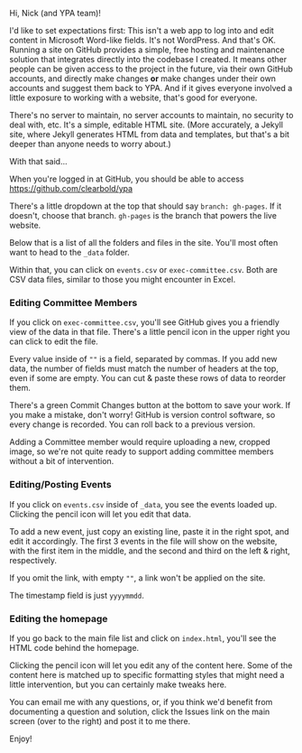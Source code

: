 Hi, Nick (and YPA team)!

I'd like to set expectations first: This isn't a web app to log into and edit content in Microsoft Word-like fields. It's not WordPress. And that's OK. Running a site on GitHub provides a simple, free hosting and maintenance solution that integrates directly into the codebase I created. It means other people can be given access to the project in the future, via their own GitHub accounts, and directly make changes **or** make changes under their own accounts and suggest them back to YPA. And if it gives everyone involved a little exposure to working with a website, that's good for everyone.

There's no server to maintain, no server accounts to maintain, no security to deal with, etc. It's a simple, editable HTML site. (More accurately, a Jekyll site, where Jekyll generates HTML from data and templates, but that's a bit deeper than anyone needs to worry about.)

With that said...

When you're logged in at GitHub, you should be able to access https://github.com/clearbold/ypa

There's a little dropdown at the top that should say `branch: gh-pages`. If it doesn't, choose that branch. `gh-pages` is the branch that powers the live website.

Below that is a list of all the folders and files in the site. You'll most often want to head to the `_data` folder.

Within that, you can click on `events.csv` or `exec-committee.csv`. Both are CSV data files, similar to those you might encounter in Excel.

### Editing Committee Members

If you click on `exec-committee.csv`, you'll see GitHub gives you a friendly view of the data in that file. There's a little pencil icon in the upper right you can click to edit the file.

Every value inside of `""` is a field, separated by commas. If you add new data, the number of fields must match the number of headers at the top, even if some are empty. You can cut & paste these rows of data to reorder them.

There's a green Commit Changes button at the bottom to save your work. If you make a mistake, don't worry! GitHub is version control software, so every change is recorded. You can roll back to a previous version.

Adding a Committee member would require uploading a new, cropped image, so we're not quite ready to support adding committee members without a bit of intervention.

### Editing/Posting Events

If you click on `events.csv` inside of `_data`, you see the events loaded up. Clicking the pencil icon will let you edit that data.

To add a new event, just copy an existing line, paste it in the right spot, and edit it accordingly. The first 3 events in the file will show on the website, with the first item in the middle, and the second and third on the left & right, respectively.

If you omit the link, with empty `""`, a link won't be applied on the site.

The timestamp field is just `yyyymmdd`.

### Editing the homepage

If you go back to the main file list and click on `index.html`, you'll see the HTML code behind the homepage.

Clicking the pencil icon will let you edit any of the content here. Some of the content here is matched up to specific formatting styles that might need a little intervention, but you can certainly make tweaks here.

You can email me with any questions, or, if you think we'd benefit from documenting a question and solution, click the Issues link on the main screen (over to the right) and post it to me there.

Enjoy!
